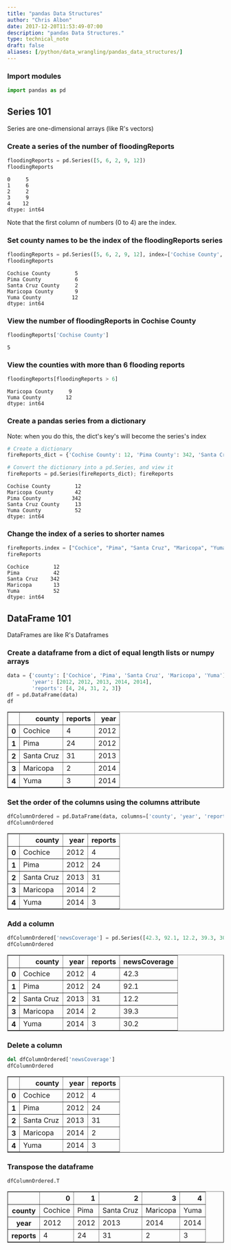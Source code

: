 ```yaml
---
title: "pandas Data Structures"
author: "Chris Albon"
date: 2017-12-20T11:53:49-07:00
description: "pandas Data Structures."
type: technical_note
draft: false
aliases: [/python/data_wrangling/pandas_data_structures/]
---
```

### Import modules


```python
import pandas as pd
```

## Series 101

Series are one-dimensional arrays (like R's vectors)

### Create a series of the number of floodingReports


```python
floodingReports = pd.Series([5, 6, 2, 9, 12])
floodingReports
```




    0     5
    1     6
    2     2
    3     9
    4    12
    dtype: int64



Note that the first column of numbers (0 to 4) are the index.

### Set county names to be the index of the floodingReports series


```python
floodingReports = pd.Series([5, 6, 2, 9, 12], index=['Cochise County', 'Pima County', 'Santa Cruz County', 'Maricopa County', 'Yuma County'])
floodingReports
```




    Cochise County        5
    Pima County           6
    Santa Cruz County     2
    Maricopa County       9
    Yuma County          12
    dtype: int64



### View the number of floodingReports in Cochise County


```python
floodingReports['Cochise County']
```




    5



### View the counties with  more than 6 flooding reports


```python
floodingReports[floodingReports > 6]
```




    Maricopa County     9
    Yuma County        12
    dtype: int64



### Create a pandas series from a dictionary

Note: when you do this, the dict's key's will become the series's index


```python
# Create a dictionary
fireReports_dict = {'Cochise County': 12, 'Pima County': 342, 'Santa Cruz County': 13, 'Maricopa County': 42, 'Yuma County' : 52}

# Convert the dictionary into a pd.Series, and view it
fireReports = pd.Series(fireReports_dict); fireReports
```




    Cochise County        12
    Maricopa County       42
    Pima County          342
    Santa Cruz County     13
    Yuma County           52
    dtype: int64



### Change the index of a series to shorter names


```python
fireReports.index = ["Cochice", "Pima", "Santa Cruz", "Maricopa", "Yuma"]
fireReports
```




    Cochice        12
    Pima           42
    Santa Cruz    342
    Maricopa       13
    Yuma           52
    dtype: int64



## DataFrame 101

DataFrames are like R's Dataframes

### Create a dataframe from a dict of equal length lists or numpy arrays


```python
data = {'county': ['Cochice', 'Pima', 'Santa Cruz', 'Maricopa', 'Yuma'], 
        'year': [2012, 2012, 2013, 2014, 2014], 
        'reports': [4, 24, 31, 2, 3]}
df = pd.DataFrame(data)
df
```




<div>
<table border="1" class="dataframe">
  <thead>
    <tr style="text-align: right;">
      <th></th>
      <th>county</th>
      <th>reports</th>
      <th>year</th>
    </tr>
  </thead>
  <tbody>
    <tr>
      <th>0</th>
      <td>Cochice</td>
      <td>4</td>
      <td>2012</td>
    </tr>
    <tr>
      <th>1</th>
      <td>Pima</td>
      <td>24</td>
      <td>2012</td>
    </tr>
    <tr>
      <th>2</th>
      <td>Santa Cruz</td>
      <td>31</td>
      <td>2013</td>
    </tr>
    <tr>
      <th>3</th>
      <td>Maricopa</td>
      <td>2</td>
      <td>2014</td>
    </tr>
    <tr>
      <th>4</th>
      <td>Yuma</td>
      <td>3</td>
      <td>2014</td>
    </tr>
  </tbody>
</table>
</div>



### Set the order of the columns using the columns attribute


```python
dfColumnOrdered = pd.DataFrame(data, columns=['county', 'year', 'reports'])
dfColumnOrdered
```




<div>
<table border="1" class="dataframe">
  <thead>
    <tr style="text-align: right;">
      <th></th>
      <th>county</th>
      <th>year</th>
      <th>reports</th>
    </tr>
  </thead>
  <tbody>
    <tr>
      <th>0</th>
      <td>Cochice</td>
      <td>2012</td>
      <td>4</td>
    </tr>
    <tr>
      <th>1</th>
      <td>Pima</td>
      <td>2012</td>
      <td>24</td>
    </tr>
    <tr>
      <th>2</th>
      <td>Santa Cruz</td>
      <td>2013</td>
      <td>31</td>
    </tr>
    <tr>
      <th>3</th>
      <td>Maricopa</td>
      <td>2014</td>
      <td>2</td>
    </tr>
    <tr>
      <th>4</th>
      <td>Yuma</td>
      <td>2014</td>
      <td>3</td>
    </tr>
  </tbody>
</table>
</div>



### Add a column


```python
dfColumnOrdered['newsCoverage'] = pd.Series([42.3, 92.1, 12.2, 39.3, 30.2])
dfColumnOrdered
```




<div>
<table border="1" class="dataframe">
  <thead>
    <tr style="text-align: right;">
      <th></th>
      <th>county</th>
      <th>year</th>
      <th>reports</th>
      <th>newsCoverage</th>
    </tr>
  </thead>
  <tbody>
    <tr>
      <th>0</th>
      <td>Cochice</td>
      <td>2012</td>
      <td>4</td>
      <td>42.3</td>
    </tr>
    <tr>
      <th>1</th>
      <td>Pima</td>
      <td>2012</td>
      <td>24</td>
      <td>92.1</td>
    </tr>
    <tr>
      <th>2</th>
      <td>Santa Cruz</td>
      <td>2013</td>
      <td>31</td>
      <td>12.2</td>
    </tr>
    <tr>
      <th>3</th>
      <td>Maricopa</td>
      <td>2014</td>
      <td>2</td>
      <td>39.3</td>
    </tr>
    <tr>
      <th>4</th>
      <td>Yuma</td>
      <td>2014</td>
      <td>3</td>
      <td>30.2</td>
    </tr>
  </tbody>
</table>
</div>



### Delete a column


```python
del dfColumnOrdered['newsCoverage']
dfColumnOrdered
```




<div>
<table border="1" class="dataframe">
  <thead>
    <tr style="text-align: right;">
      <th></th>
      <th>county</th>
      <th>year</th>
      <th>reports</th>
    </tr>
  </thead>
  <tbody>
    <tr>
      <th>0</th>
      <td>Cochice</td>
      <td>2012</td>
      <td>4</td>
    </tr>
    <tr>
      <th>1</th>
      <td>Pima</td>
      <td>2012</td>
      <td>24</td>
    </tr>
    <tr>
      <th>2</th>
      <td>Santa Cruz</td>
      <td>2013</td>
      <td>31</td>
    </tr>
    <tr>
      <th>3</th>
      <td>Maricopa</td>
      <td>2014</td>
      <td>2</td>
    </tr>
    <tr>
      <th>4</th>
      <td>Yuma</td>
      <td>2014</td>
      <td>3</td>
    </tr>
  </tbody>
</table>
</div>



### Transpose the dataframe


```python
dfColumnOrdered.T
```




<div>
<table border="1" class="dataframe">
  <thead>
    <tr style="text-align: right;">
      <th></th>
      <th>0</th>
      <th>1</th>
      <th>2</th>
      <th>3</th>
      <th>4</th>
    </tr>
  </thead>
  <tbody>
    <tr>
      <th>county</th>
      <td>Cochice</td>
      <td>Pima</td>
      <td>Santa Cruz</td>
      <td>Maricopa</td>
      <td>Yuma</td>
    </tr>
    <tr>
      <th>year</th>
      <td>2012</td>
      <td>2012</td>
      <td>2013</td>
      <td>2014</td>
      <td>2014</td>
    </tr>
    <tr>
      <th>reports</th>
      <td>4</td>
      <td>24</td>
      <td>31</td>
      <td>2</td>
      <td>3</td>
    </tr>
  </tbody>
</table>
</div>


